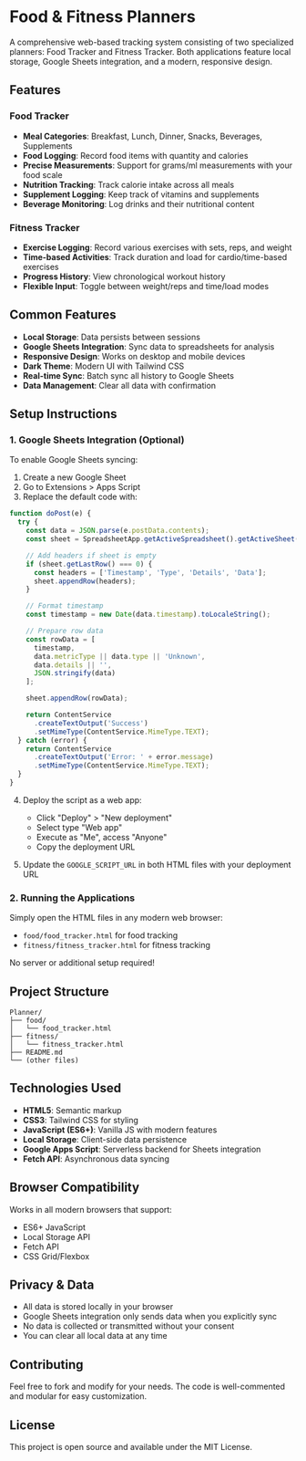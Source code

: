 # Food & Fitness Planners

A comprehensive web-based tracking system consisting of two specialized planners: Food Tracker and Fitness Tracker. Both applications feature local storage, Google Sheets integration, and a modern, responsive design.

## Features

### Food Tracker
- **Meal Categories**: Breakfast, Lunch, Dinner, Snacks, Beverages, Supplements
- **Food Logging**: Record food items with quantity and calories
- **Precise Measurements**: Support for grams/ml measurements with your food scale
- **Nutrition Tracking**: Track calorie intake across all meals
- **Supplement Logging**: Keep track of vitamins and supplements
- **Beverage Monitoring**: Log drinks and their nutritional content

### Fitness Tracker
- **Exercise Logging**: Record various exercises with sets, reps, and weight
- **Time-based Activities**: Track duration and load for cardio/time-based exercises
- **Progress History**: View chronological workout history
- **Flexible Input**: Toggle between weight/reps and time/load modes

## Common Features
- **Local Storage**: Data persists between sessions
- **Google Sheets Integration**: Sync data to spreadsheets for analysis
- **Responsive Design**: Works on desktop and mobile devices
- **Dark Theme**: Modern UI with Tailwind CSS
- **Real-time Sync**: Batch sync all history to Google Sheets
- **Data Management**: Clear all data with confirmation

## Setup Instructions

### 1. Google Sheets Integration (Optional)

To enable Google Sheets syncing:

1. Create a new Google Sheet
2. Go to Extensions > Apps Script
3. Replace the default code with:

```javascript
function doPost(e) {
  try {
    const data = JSON.parse(e.postData.contents);
    const sheet = SpreadsheetApp.getActiveSpreadsheet().getActiveSheet();

    // Add headers if sheet is empty
    if (sheet.getLastRow() === 0) {
      const headers = ['Timestamp', 'Type', 'Details', 'Data'];
      sheet.appendRow(headers);
    }

    // Format timestamp
    const timestamp = new Date(data.timestamp).toLocaleString();

    // Prepare row data
    const rowData = [
      timestamp,
      data.metricType || data.type || 'Unknown',
      data.details || '',
      JSON.stringify(data)
    ];

    sheet.appendRow(rowData);

    return ContentService
      .createTextOutput('Success')
      .setMimeType(ContentService.MimeType.TEXT);
  } catch (error) {
    return ContentService
      .createTextOutput('Error: ' + error.message)
      .setMimeType(ContentService.MimeType.TEXT);
  }
}
```

4. Deploy the script as a web app:
   - Click "Deploy" > "New deployment"
   - Select type "Web app"
   - Execute as "Me", access "Anyone"
   - Copy the deployment URL

5. Update the `GOOGLE_SCRIPT_URL` in both HTML files with your deployment URL

### 2. Running the Applications

Simply open the HTML files in any modern web browser:
- `food/food_tracker.html` for food tracking
- `fitness/fitness_tracker.html` for fitness tracking

No server or additional setup required!

## Project Structure

```
Planner/
├── food/
│   └── food_tracker.html
├── fitness/
│   └── fitness_tracker.html
├── README.md
└── (other files)
```

## Technologies Used

- **HTML5**: Semantic markup
- **CSS3**: Tailwind CSS for styling
- **JavaScript (ES6+)**: Vanilla JS with modern features
- **Local Storage**: Client-side data persistence
- **Google Apps Script**: Serverless backend for Sheets integration
- **Fetch API**: Asynchronous data syncing

## Browser Compatibility

Works in all modern browsers that support:
- ES6+ JavaScript
- Local Storage API
- Fetch API
- CSS Grid/Flexbox

## Privacy & Data

- All data is stored locally in your browser
- Google Sheets integration only sends data when you explicitly sync
- No data is collected or transmitted without your consent
- You can clear all local data at any time

## Contributing

Feel free to fork and modify for your needs. The code is well-commented and modular for easy customization.

## License

This project is open source and available under the MIT License.